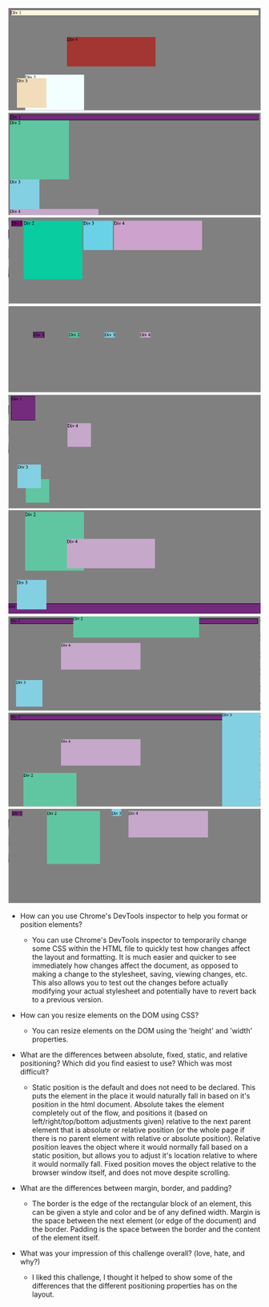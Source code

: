 ![Exercise 1](imgs/Exercise1.png)
![Exercise 2](imgs/Exercise2.png)
![Exercise 3](imgs/Exercise3.png)
![Exercise 4](imgs/Exercise4.png)
![Exercise 5](imgs/Exercise5.png)
![Exercise 6](imgs/Exercise6.png)
![Exercise 7](imgs/Exercise7.png)
![Exercise 8](imgs/Exercise8.png)
![Exercise 9](imgs/Exercise9.png)

- How can you use Chrome's DevTools inspector to help you format or position elements?

  - You can use Chrome's DevTools inspector to temporarily change some CSS within the HTML file to quickly test how changes affect the layout and formatting. It is much easier and quicker to see immediately how changes affect the document, as opposed to making a change to the stylesheet, saving, viewing changes, etc. This also allows you to test out the changes before actually modifying your actual stylesheet and potentially have to revert back to a previous version.

- How can you resize elements on the DOM using CSS?

  - You can resize elements on the DOM using the 'height' and 'width' properties.

- What are the differences between absolute, fixed, static, and relative positioning? Which did you find easiest to use? Which was most difficult?

  - Static position is the default and does not need to be declared. This puts the element in the place it would naturally fall in based on it's position in the html document. Absolute takes the element completely out of the flow, and positions it (based on left/right/top/bottom adjustments given) relative to the next parent element that is absolute or relative position (or the whole page if there is no parent element with relative or absolute position). Relative position leaves the object where it would normally fall based on a static position, but allows you to adjust it's location relative to where it would normally fall. Fixed position moves the object relative to the browser window itself, and does not move despite scrolling.

- What are the differences between margin, border, and padding?

  - The border is the edge of the rectangular block of an element, this can be given a style and color and be of any defined width. Margin is the space between the next element (or edge of the document) and the border. Padding is the space between the border and the content of the element itself.

- What was your impression of this challenge overall? (love, hate, and why?)

  - I liked this challenge, I thought it helped to show some of the differences that the different positioning properties has on the layout.